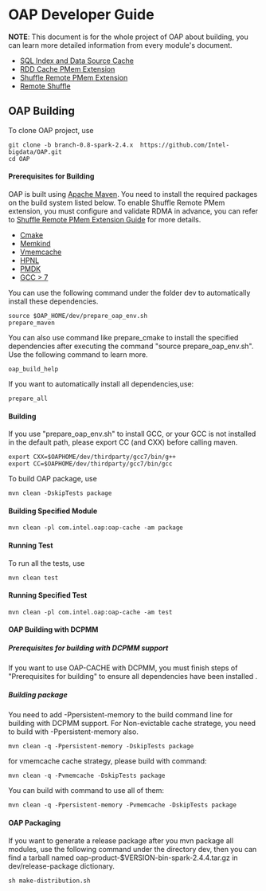 # OAP Developer Guide

**NOTE**: This document is for the whole project of OAP about building, you can learn more detailed information from every module's  document.
* [SQL Index and Data Source Cache](../oap-cache/oap/docs/Developer-Guide.md)
* [RDD Cache PMem Extension](../oap-spark/README.md#compiling)
* [Shuffle Remote PMem Extension](../oap-shuffle/RPMem-shuffle/README.md#5-install-dependencies-for-shuffle-remote-pmem-extension)
* [Remote Shuffle](../oap-shuffle/remote-shuffle/README.md#build-and-deploy)

## OAP Building

To clone OAP project, use
```shell script
git clone -b branch-0.8-spark-2.4.x  https://github.com/Intel-bigdata/OAP.git
cd OAP
```

#### Prerequisites for Building
OAP is built using [Apache Maven](http://maven.apache.org/). You need to install the required packages on the build system listed below. To enable Shuffle Remote PMem extension, you must configure and validate RDMA in advance, you can refer to [Shuffle Remote PMem Extension Guide](../oap-shuffle/RPMem-shuffle/README.md) for more details.

- [Cmake](https://help.directadmin.com/item.php?id=494)
- [Memkind](https://github.com/Intel-bigdata/memkind)
- [Vmemcache](https://github.com/pmem/vmemcache)
- [HPNL](https://github.com/Intel-bigdata/HPNL)
- [PMDK](https://github.com/pmem/pmdk)  
- [GCC > 7](https://gcc.gnu.org/wiki/InstallingGCC)

You can use the following command under the folder dev to automatically install these dependencies.

```shell script
source $OAP_HOME/dev/prepare_oap_env.sh
prepare_maven
```
You can also use command like prepare_cmake to install the specified dependencies after executing the command "source prepare_oap_env.sh". Use the following command to learn more.

```shell script
oap_build_help
```

If you want to automatically install all dependencies,use:
```shell script
prepare_all
```

#### Building

If you use "prepare_oap_env.sh" to install GCC, or your GCC is not installed in the default path, please export CC (and CXX) before calling maven.
```shell script
export CXX=$OAPHOME/dev/thirdparty/gcc7/bin/g++
export CC=$OAPHOME/dev/thirdparty/gcc7/bin/gcc
```

To build OAP package, use
```shell script
mvn clean -DskipTests package
```

#### Building Specified Module
```shell script
mvn clean -pl com.intel.oap:oap-cache -am package
```

#### Running Test

To run all the tests, use
```shell script
mvn clean test
```

#### Running Specified Test
```shell script
mvn clean -pl com.intel.oap:oap-cache -am test
```

#### OAP Building with DCPMM

##### Prerequisites for building with DCPMM support

If you want to use OAP-CACHE with DCPMM,  you must finish steps of "Prerequisites for building" to ensure all dependencies have been installed .

##### Building package
You need to add -Ppersistent-memory to the build command line for building with DCPMM support. For Non-evictable cache stratege, you need to build with -Ppersistent-memory also.
```shell script
mvn clean -q -Ppersistent-memory -DskipTests package
```
for vmemcache cache strategy, please build with command:
```shell script
mvn clean -q -Pvmemcache -DskipTests package
```
You can build with command to use all of them:
```shell script
mvn clean -q -Ppersistent-memory -Pvmemcache -DskipTests package
```


#### OAP Packaging 
If you want to generate a release package after you mvn package all modules, use the following command under the directory dev, then you can find a tarball named oap-product-$VERSION-bin-spark-2.4.4.tar.gz in dev/release-package dictionary.
```shell script
sh make-distribution.sh
```
